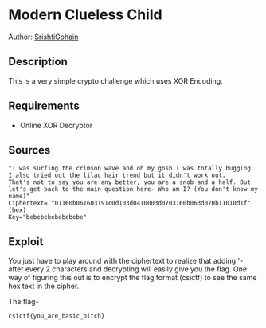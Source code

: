 # Modern Clueless Child

Author: [SrishtiGohain](https://github.com/SrishtiGohain)

## Description

This is a very simple crypto challenge which uses XOR Encoding.

## Requirements

- Online XOR Decryptor

## Sources

```
"I was surfing the crimson wave and oh my gosh I was totally bugging. I also tried out the lilac hair trend but it didn't work out. 
That's not to say you are any better, you are a snob and a half. But let's get back to the main question here- Who am I? (You don't know my name)"
Ciphertext= "01160b061603191c0d103d0410003d0703160b063d070b11010d1f" (hex)
Key="bebebebebebebebe"
```

## Exploit

You just have to play around with the ciphertext to realize that adding '-' after every 2 characters and decrypting will easily give you the flag. One way of figuring this out
is to encrypt the flag format (csictf) to see the same hex text in the cipher.
<br />

The flag-

```
csictf{you_are_basic_bitch}
```
